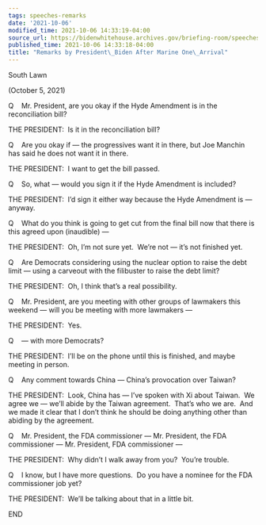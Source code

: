 ```yaml
---
tags: speeches-remarks
date: '2021-10-06'
modified_time: 2021-10-06 14:33:19-04:00
source_url: https://bidenwhitehouse.archives.gov/briefing-room/speeches-remarks/2021/10/06/remarks-by-president-biden-after-marine-one-arrival-6/
published_time: 2021-10-06 14:33:18-04:00
title: "Remarks by President\_Biden After Marine One\_Arrival"
---
```

 
South Lawn

(October 5, 2021)

Q    Mr. President, are you okay if the Hyde Amendment is in the
reconciliation bill?

THE PRESIDENT:  Is it in the reconciliation bill?

Q    Are you okay if — the progressives want it in there, but Joe
Manchin has said he does not want it in there.

THE PRESIDENT:  I want to get the bill passed.

Q    So, what — would you sign it if the Hyde Amendment is included?

THE PRESIDENT:  I’d sign it either way because the Hyde Amendment is —
anyway.

Q    What do you think is going to get cut from the final bill now that
there is this agreed upon (inaudible) —

THE PRESIDENT:  Oh, I’m not sure yet.  We’re not — it’s not finished
yet.

Q    Are Democrats considering using the nuclear option to raise the
debt limit — using a carveout with the filibuster to raise the debt
limit? 

THE PRESIDENT:  Oh, I think that’s a real possibility. 

Q    Mr. President, are you meeting with other groups of lawmakers this
weekend — will you be meeting with more lawmakers —

THE PRESIDENT:  Yes.

Q    — with more Democrats? 

THE PRESIDENT:  I’ll be on the phone until this is finished, and maybe
meeting in person. 

Q    Any comment towards China — China’s provocation over Taiwan?

THE PRESIDENT:  Look, China has — I’ve spoken with Xi about Taiwan.  We
agree we — we’ll abide by the Taiwan agreement.  That’s who we are.  And
we made it clear that I don’t think he should be doing anything other
than abiding by the agreement. 

Q    Mr. President, the FDA commissioner — Mr. President, the FDA
commissioner — Mr. President, FDA commissioner —

THE PRESIDENT:  Why didn’t I walk away from you?  You’re trouble.

Q    I know, but I have more questions.  Do you have a nominee for the
FDA commissioner job yet? 

THE PRESIDENT:  We’ll be talking about that in a little bit. 

END
